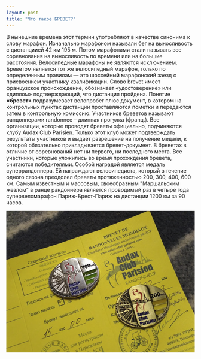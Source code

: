 ```yaml
---
layout: post
title: "Что такое БРЕВЕТ?"
---
```

В нынешние времена этот термин употребляют в качестве синонима к слову марафон. Изначально марафоном называли бег на выносливость с дистанциией 42 км 195 м. Потом марафонами стали называть все соревнования на выносливость по времени или на большие расстояния. Велосипедные марафоны не являются исключением.
Бреветом является тот же велосипедный марафон, только по определенным правилам — это шоссейный марафонский заезд с присвоением участнику квалификации. Слово brevet имеет французское происхождение, обозначает «удостоверение» или «диплом» подтверждающий, что дистанция пройдена. Понятие **«бревет»** подразумевает велопробег плюс документ, в котором на контрольных пунктах дистанции проставляются пометки и передаются затем в контрольную комиссию. Участников бреветов называют рандоннерами randonnee – длинная прогулка (франц.).
Все организации, которые проводят бреветы официально, подчиняются клубу Audax Club Parisien. Только этот клуб может подтверждать результаты участников и выдает разрешение на получение медали, к которой обязательно прикладывается бревет-документ. В бреветах в отличие от соревнований нет ни первого, ни последнего места. Все участники, которые уложились во время прохождения бревета, считаются победителями. Особой наградой является медаль суперрандоннера. Ей награждают велосипедиста, который в течение одного сезона преодолел бреветы протяженностью 200, 300, 400, 600 км.
Самым известным и массовым, своеобразным "Маршальским жезлом" в ранце рандоннера является проводимый раз в четыре года супервеломарафон Париж-Брест-Париж на дистанции 1200 км за 90 часов.

![image](/images/medal.png)

